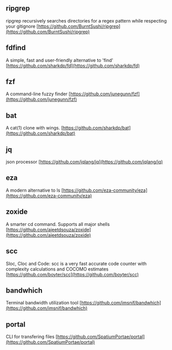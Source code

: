 ## ripgrep
ripgrep recursively searches directories for a regex pattern while respecting your gitignore
[https://github.com/BurntSushi/ripgrep](https://github.com/BurntSushi/ripgrep)

## fdfind
A simple, fast and user-friendly alternative to 'find'
[https://github.com/sharkdp/fd](https://github.com/sharkdp/fd)

## fzf
A command-line fuzzy finder
[https://github.com/junegunn/fzf](https://github.com/junegunn/fzf)

## bat
A cat(1) clone with wings.
[https://github.com/sharkdp/bat](https://github.com/sharkdp/bat)

## jq
json processor
[https://github.com/jqlang/jq](https://github.com/jqlang/jq)

## eza
A modern alternative to ls
[https://github.com/eza-community/eza](https://github.com/eza-community/eza)

## zoxide
A smarter cd command. Supports all major shells
[https://github.com/ajeetdsouza/zoxide](https://github.com/ajeetdsouza/zoxide)

## scc
Sloc, Cloc and Code: scc is a very fast accurate code counter with complexity calculations and COCOMO estimates
[https://github.com/boyter/scc](https://github.com/boyter/scc)

## bandwhich
Terminal bandwidth utilization tool
[https://github.com/imsnif/bandwhich](https://github.com/imsnif/bandwhich)

## portal
CLI for transfering files
[https://github.com/SpatiumPortae/portal](https://github.com/SpatiumPortae/portal)
